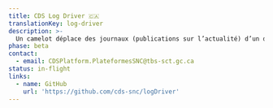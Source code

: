 ```yaml
---
title: CDS Log Driver 🇨🇦
translationKey: log-driver
description: >-
  Un camelot déplace des journaux (publications sur l’actualité) d’un distributeur au domicile des gens. Dans notre cas, nous voulons déplacer les journaux (messages de console) des consoles de développeurs vers des endroits comme StackDriver.
phase: beta
contact:
  - email: CDSPlatform.PlateformesSNC@tbs-sct.gc.ca
status: in-flight
links:
  - name: GitHub
    url: 'https://github.com/cds-snc/logDriver'
---
```


